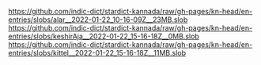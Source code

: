 https://github.com/indic-dict/stardict-kannada/raw/gh-pages/kn-head/en-entries/slobs/alar__2022-01-22_10-16-09Z__23MB.slob  
https://github.com/indic-dict/stardict-kannada/raw/gh-pages/kn-head/en-entries/slobs/keshirAja__2022-01-22_15-16-18Z__0MB.slob  
https://github.com/indic-dict/stardict-kannada/raw/gh-pages/kn-head/en-entries/slobs/kittel__2022-01-22_15-16-18Z__11MB.slob  

